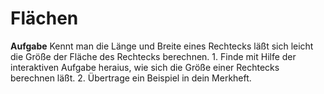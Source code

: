 # Flächen

**Aufgabe** Kennt man die Länge und Breite eines Rechtecks läßt sich leicht die Größe der Fläche des Rechtecks berechnen. 1. Finde mit Hilfe der interaktiven Aufgabe heraius, wie sich die Größe einer Rechtecks berechnen läßt. 2. Übertrage ein Beispiel in dein Merkheft.

